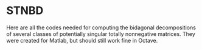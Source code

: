 # STNBD
Here are all the codes needed for computing the bidagonal decompositions of several classes of potentially singular totally nonnegative matrices. They were created for Matlab, but should still work fine in Octave.
